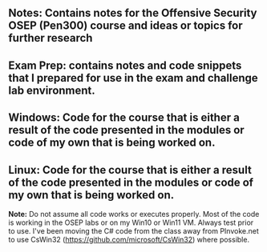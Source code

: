 
## Notes: Contains notes for the Offensive Security OSEP (Pen300) course and ideas or topics for further research

## Exam Prep: contains notes and code snippets that I prepared for use in the exam and challenge lab environment. 
## Windows: Code for the course that is either a result of the code presented in the modules or code of my own that is being worked on.

## Linux: Code for the course that is either a result of the code presented in the modules or code of my own that is being worked on.

**Note:** Do not assume all code works or executes properly. Most of the code is working in the OSEP labs or on my Win10 or Win11 VM. Always test prior to use. I've been moving the C# code from the class away from PInvoke.net to use CsWin32 (https://github.com/microsoft/CsWin32) where possible.

